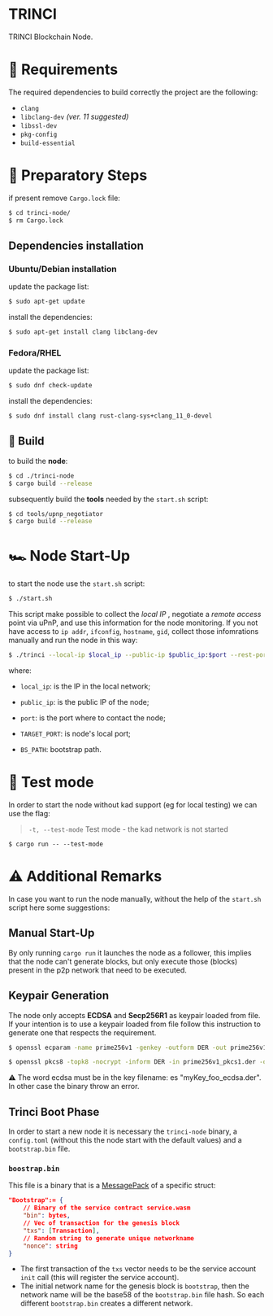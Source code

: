 TRINCI
===

TRINCI Blockchain Node.

# 📑 Requirements

The required dependencies to build correctly the project are the following:

- `clang`
- `libclang-dev` _(ver. 11 suggested)_
- `libssl-dev`
- `pkg-config`
- `build-essential`

# 👷 Preparatory Steps

if present remove `Cargo.lock` file:

```bash
$ cd trinci-node/
$ rm Cargo.lock
```
 
## Dependencies installation

### Ubuntu/Debian installation

update the package list:

```bash
$ sudo apt-get update
```

install the dependencies:

```bash
$ sudo apt-get install clang libclang-dev
```

### Fedora/RHEL

update the package list:

```bash
$ sudo dnf check-update
```

install the dependencies:
```bash
$ sudo dnf install clang rust-clang-sys+clang_11_0-devel
```

## 🔨 Build

to build the **node**:

```bash
$ cd ./trinci-node
$ cargo build --release
```

subsequently build the **tools** needed by the `start.sh` script:

```bash
$ cd tools/upnp_negotiator
$ cargo build --release
```

# 🏎️ Node Start-Up

to start the node use the `start.sh` script:

```bash
$ ./start.sh
```

This script make possible to collect the _local IP_
, negotiate a _remote access_ point via uPnP, and use this information for the node monitoring. If you not have access to `ip addr`, `ifconfig`, `hostname`, `gid`, collect those infomrations manually and run the node in this way:

```bash
$ ./trinci --local-ip $local_ip --public-ip $public_ip:$port --rest-port $TARGET_PORT --bootstrap-path $BS_PATH

```

where:

- `local_ip`: is the IP in the local network;

- `public_ip`: is the public IP of the node;

- `port`: is the port where to contact the node;

- `TARGET_PORT`: is node's local port;

- `BS_PATH`: bootstrap path.


# 🧪 Test mode
In order to start the node without kad support (eg for local testing) we can use the flag:

>`-t, --test-mode`    Test mode - the kad network is not started

```
$ cargo run -- --test-mode
```

# ⚠️ Additional Remarks

In case you want to run the node manually, without the help of the `start.sh` script here some suggestions:

## Manual Start-Up
By only running `cargo run`  it launches the node as a follower, this implies that the node can't generate blocks, but only execute those (blocks) present in the p2p network that need to be executed.

## Keypair Generation 
The node only accepts **ECDSA** and **Secp256R1** as keypair loaded from file. If your intention is to use a keypair loaded from file follow this instruction to generate one that respects the requirement.

```bash
$ openssl ecparam -name prime256v1 -genkey -outform DER -out prime256v1_pkcs1.der

$ openssl pkcs8 -topk8 -nocrypt -inform DER -in prime256v1_pkcs1.der -outform DER -out prime256v1_pkcs8_ecdsa.der
```

⚠️ The word ecdsa must be in the key filename: es "myKey_foo_ecdsa.der". In other case the binary throw an error.

## Trinci Boot Phase

In order to start a new node it is necessary the `trinci-node` binary, a `config.toml` (without this the node start with the default values) and a `bootstrap.bin` file.

### `boostrap.bin`

This file is a binary that is a [MessagePack](https://msgpack.org/) of a specific struct:

```json
"Bootstrap":= {
    // Binary of the service contract service.wasm
    "bin": bytes,
    // Vec of transaction for the genesis block
    "txs": [Transaction],
    // Random string to generate unique networkname
    "nonce": string
}
```

 - The first transaction of the `txs` vector needs to be the service account `init` call (this will register the service account).
 - The initial network name for the genesis block is `bootstrap`, then the network name will be the base58 of the `bootstrap.bin` file hash. So each different `bootstrap.bin` creates a different network.
